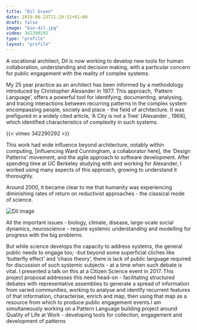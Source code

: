 ```yaml
---
title: "Dil Green"
date: 2019-06-23T21:20:52+01:00
draft: false
image: "bio-dil.jpg"
video: 342290292  
type: "profile"
layout: "profile"
---
```

A vocational architect, Dil is now working to develop new tools for human collaboration, understanding and decision making, with a particular concern for public engagement with the reality of complex systems.
<!--more-->
My 25 year practice as an architect has been informed by a methodology introduced by Christopher Alexander in 1977.
This approach, ‘Pattern Language’, offers a powerful tool for identifying, documenting, analysing, and tracing interactions between recurring patterns in the complex system encompassing people, society and place - the field of architecture. It was prefigured in a widely cited article, ‘A City is not a Tree’ [Alexander , 1968], which identified characteristics of complexity in such systems.

{{< vimeo 342290292 >}}

This work had wide influence beyond architecture, notably within computing, [influencing Ward Cunningham, a collaborator here], the ‘Design Patterns’ movement, and the agile approach to software development.
After spending time at UC Berkeley studying with and working for Alexander, I worked using many aspects of this approach, growing to understand it thoroughly.

Around 2000, it became clear to me that humanity was experiencing diminishing rates of return on reductivist approaches - the classical mode of science.

![Dil image](/bio-dil.jpg)

All the important issues - biology, climate, disease, large-scale social dynamics, neuroscience - require systemic understanding and modelling for progress with the big problems.

But while science develops the capacity to address systems, the general public needs to engage too; -but beyond some superficial cliches like ‘butterfly effect’ and ‘chaos theory’, there is lack of public language required for discussion of such systemic subjects - at a time when such debate is vital. I presented a talk on this at a Citizen Science event in 2017.
This project proposal addresses this need head-on - facilitating structured debates with representative assemblies to generate a spread of information from varied communities, working to analyse and identify recurrent features of that information, characterise, enrich and map, then using that map as a resource from which to produce public engagement events.I am simultaneously working on a Pattern Language building project around Quality of Life at Work - developing tools for collection, engagement and development of patterns
